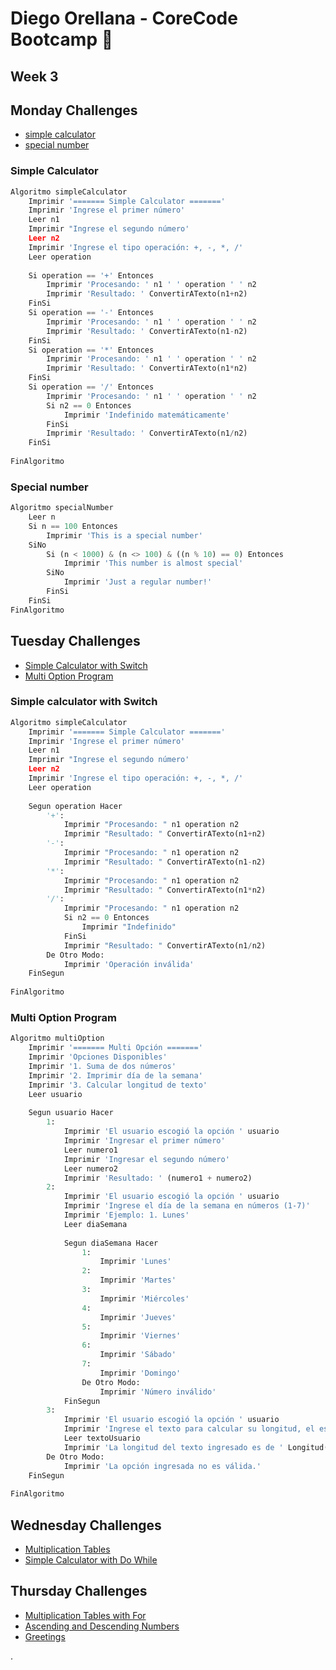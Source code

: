# Diego Orellana - CoreCode Bootcamp 🚀
## Week 3
## Monday Challenges
- [simple calculator](https://github.com/DiegoMGE/core-code-from-scratch-readme-week-3/blob/main/README.md#simple-calculator)
- [special number](https://github.com/DiegoMGE/core-code-from-scratch-readme-week-3/blob/main/README.md#special-number)

### Simple Calculator
```python
Algoritmo simpleCalculator
	Imprimir '======= Simple Calculator ======='
	Imprimir 'Ingrese el primer número'
	Leer n1
	Imprimir "Ingrese el segundo número'
	Leer n2
	Imprimir 'Ingrese el tipo operación: +, -, *, /'
	Leer operation
	
	Si operation == '+' Entonces
		Imprimir 'Procesando: ' n1 ' ' operation ' ' n2
		Imprimir 'Resultado: ' ConvertirATexto(n1+n2)
	FinSi
	Si operation == '-' Entonces
		Imprimir 'Procesando: ' n1 ' ' operation ' ' n2
		Imprimir 'Resultado: ' ConvertirATexto(n1-n2)
	FinSi
	Si operation == '*' Entonces
		Imprimir 'Procesando: ' n1 ' ' operation ' ' n2
		Imprimir 'Resultado: ' ConvertirATexto(n1*n2)
	FinSi
	Si operation == '/' Entonces
		Imprimir 'Procesando: ' n1 ' ' operation ' ' n2
		Si n2 == 0 Entonces 
			Imprimir 'Indefinido matemáticamente'
		FinSi
		Imprimir 'Resultado: ' ConvertirATexto(n1/n2)
	FinSi
	
FinAlgoritmo
```

### Special number
```python
Algoritmo specialNumber
	Leer n
	Si n == 100 Entonces
		Imprimir 'This is a special number'
	SiNo 
		Si (n < 1000) & (n <> 100) & ((n % 10) == 0) Entonces
			Imprimir 'This number is almost special'
		SiNo
			Imprimir 'Just a regular number!'
		FinSi
	FinSi
FinAlgoritmo
```

## Tuesday Challenges
- [Simple Calculator with Switch](https://github.com/DiegoMGE/core-code-from-scratch-readme-week-3/blob/main/README.md#simple-calculator-with-switch)
- [Multi Option Program](https://github.com/DiegoMGE/core-code-from-scratch-readme-week-3/blob/main/README.md#multi-option-program)

### Simple calculator with Switch
```python
Algoritmo simpleCalculator
	Imprimir '======= Simple Calculator ======='
	Imprimir 'Ingrese el primer número'
	Leer n1
	Imprimir "Ingrese el segundo número'
	Leer n2
	Imprimir 'Ingrese el tipo operación: +, -, *, /'
	Leer operation
	
	Segun operation Hacer
		'+':
			Imprimir "Procesando: " n1 operation n2
			Imprimir "Resultado: " ConvertirATexto(n1+n2) 
		'-':
			Imprimir "Procesando: " n1 operation n2
			Imprimir "Resultado: " ConvertirATexto(n1-n2)
		'*':
			Imprimir "Procesando: " n1 operation n2
			Imprimir "Resultado: " ConvertirATexto(n1*n2)
		'/':
			Imprimir "Procesando: " n1 operation n2
			Si n2 == 0 Entonces 
				Imprimir "Indefinido"
			FinSi
			Imprimir "Resultado: " ConvertirATexto(n1/n2)
		De Otro Modo:
			Imprimir 'Operación inválida'
	FinSegun
	
FinAlgoritmo
```

### Multi Option Program
```python
Algoritmo multiOption
	Imprimir '======= Multi Opción ======='
	Imprimir 'Opciones Disponibles'
	Imprimir '1. Suma de dos números'
	Imprimir '2. Imprimir día de la semana'
	Imprimir '3. Calcular longitud de texto'
	Leer usuario
	
	Segun usuario Hacer 
		1:
			Imprimir 'El usuario escogió la opción ' usuario
			Imprimir 'Ingresar el primer número'
			Leer numero1
			Imprimir 'Ingresar el segundo número'
			Leer numero2
			Imprimir 'Resultado: ' (numero1 + numero2)
		2:
			Imprimir 'El usuario escogió la opción ' usuario
			Imprimir 'Ingrese el día de la semana en números (1-7)'
			Imprimir 'Ejemplo: 1. Lunes'
			Leer diaSemana
			
			Segun diaSemana Hacer
				1:
					Imprimir 'Lunes'
				2:
					Imprimir 'Martes'
				3:
					Imprimir 'Miércoles'
				4:
					Imprimir 'Jueves'
				5:
					Imprimir 'Viernes'
				6:
					Imprimir 'Sábado'
				7:
					Imprimir 'Domingo'
				De Otro Modo:
					Imprimir 'Número inválido'
			FinSegun
		3:
			Imprimir 'El usuario escogió la opción ' usuario
			Imprimir 'Ingrese el texto para calcular su longitud, el espacio también se cuenta.'
			Leer textoUsuario
			Imprimir 'La longitud del texto ingresado es de ' Longitud(textoUsuario)
		De Otro Modo:
			Imprimir 'La opción ingresada no es válida.'
	FinSegun
	
FinAlgoritmo
```

## Wednesday Challenges
- [Multiplication Tables]()
- [Simple Calculator with Do While]()

## Thursday Challenges
- [Multiplication Tables with For]()
- [Ascending and Descending Numbers]()
- [Greetings]()

.
